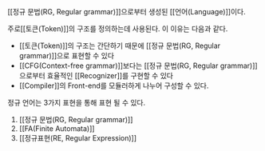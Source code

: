 [[정규 문법(RG, Regular grammar)]]으로부터 생성된 [[언어(Language)]]이다.

주로[[토큰(Token)]]의 구조를 정의하는데 사용된다. 이 이유는 다음과 같다.
+ [[토큰(Token)]]의 구조는 간단하기 때문에 [[정규 문법(RG, Regular grammar)]]으로 표현할 수 있다
+ [[CFG(Context-free grammar)]]보다는 [[정규 문법(RG, Regular grammar)]]으로부터 효율적인 [[Recognizer]]를 구현할 수 있다
+ [[Compiler]]의 Front-end를 모듈러하게 나누어 구성할 수 있다.

정규 언어는 3가지 표현을 통해 표현 될 수 있다.
1. [[정규 문법(RG, Regular grammar)]]
2. [[FA(Finite Automata)]]
3. [[정규표현(RE, Regular Expression)]]

